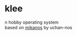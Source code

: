 # klee
n hobby operating system  
based on [mikanos](https://github.com/uchan-nos/mikanos) by uchan-nos
